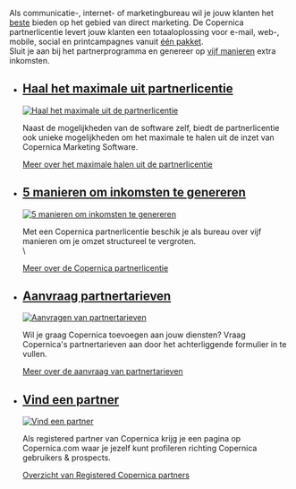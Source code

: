 Als communicatie-, internet- of marketingbureau wil je jouw klanten het
[beste](https://www.copernica.com/nl/blog/copernica-uitgeroepen-tot-beste-e-mailserviceprovider-en-software-van-nederland "Copernica uitgeroepen tot beste e-mailserviceprovider en -software van Nederland")
bieden op het gebied van direct marketing. De Copernica partnerlicentie
levert jouw klanten een totaaloplossing voor e-mail, web-, mobile,
social en printcampagnes vanuit [één
pakket](https://www.copernica.com/nl/blog/functies "Functies van Copernica").\
 Sluit je aan bij het partnerprogramma en genereer op [vijf
manieren](https://www.copernica.com/nl/partners/5-manieren-om-inkomsten-te-genereren "5 manieren om inkomsten te genereren")
extra inkomsten.

-   [Haal het maximale uit partnerlicentie](http://www.copernica.com/nl/partners/haal-het-maximale-uit-de-partnerlicentie "Haal het maximale uit de partnerlicentie")
    -----------------------------------------------------------------------------------------------------------------------------------------------------------------

    [![Haal het maximale uit de
    partnerlicentie](Copernicacom/nl-partners-partner-support.png)](http://www.copernica.com/nl/partners/haal-het-maximale-uit-de-partnerlicentie "Haal het maximale uit de partnerlicentie")

    Naast de mogelijkheden van de software zelf, biedt de
    partnerlicentie ook unieke mogelijkheden om het maximale te halen
    uit de inzet van Copernica Marketing Software.

    [Meer over het maximale halen uit de
    partnerlicentie](http://www.copernica.com/nl/partners/haal-het-maximale-uit-de-partnerlicentie "Haal het maximale uit de partnerlicentie")

-   [5 manieren om inkomsten te genereren](http://www.copernica.com/nl/partners/5-manieren-om-inkomsten-te-genereren "5 manieren om inkomsten te genereren")
    --------------------------------------------------------------------------------------------------------------------------------------------------------

    [![5 manieren om inkomsten te
    genereren](Copernicacom/nl-partners-partner-license.png)](http://www.copernica.com/nl/partners/5-manieren-om-inkomsten-te-genereren "5 manieren om inkomsten te genereren")

    Met een Copernica partnerlicentie beschik je als bureau over vijf
    manieren om je omzet structureel te vergroten.\
    \

    [Meer over de Copernica
    partnerlicentie](http://www.copernica.com/nl/partners/5-manieren-om-inkomsten-te-genereren "5 manieren om inkomsten te genereren")

-   [Aanvraag partnertarieven](http://www.copernica.com/nl/partners/vraag-partnerprijzen-aan "Aanvraag partnertarieven")
    --------------------------------------------------------------------------------------------------------------------

    [![Aanvragen van
    partnertarieven](Copernicacom/nl-partners-partner-pricing.png)](http://www.copernica.com/nl/partners/vraag-partnerprijzen-aan "Aanvraag partnertarieven")

    Wil je graag Copernica toevoegen aan jouw diensten? Vraag
    Copernica's partnertarieven aan door het achterliggende formulier in
    te vullen.

    [Meer over de aanvraag van
    partnertarieven](http://www.copernica.com/nl/partners/vraag-partnerprijzen-aan "Aanvraag partnertarieven")

-   [Vind een partner](http://www.copernica.com/nl/ondersteuning/vind-een-partner "Vind een partner")
    -------------------------------------------------------------------------------------------------

    [![Vind een
    partner](Copernicacom/en-support-find-a-partner.png)](http://www.copernica.com/nl/ondersteuning/vind-een-partner "Vind een partner")

    Als registered partner van Copernica krijg je een pagina op
    Copernica.com waar je jezelf kunt profileren richting Copernica
    gebruikers & prospects.

    [Overzicht van Registered Copernica
    partners](http://www.copernica.com/nl/ondersteuning/vind-een-partner "Vind een registered partner")


